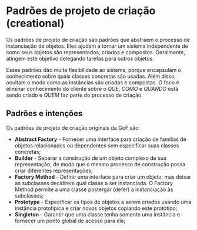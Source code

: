 # Padrões de projeto de criação (creational)

Os padrões de projeto de criação são padrões que abstraem o processo de instanciação de objetos. Eles ajudam a tornar um sistema independente de como seus objetos são representados, criados e compostos. Geralmente, atingem este objetivo delegando tarefas para outros objetos.  

Esses padrões dão muita flexibilidade ao sistema, porque encapsulam o conhecimento sobre quais classes concretas são usadas. Além disso, ocultam o modo como as instâncias são criadas e compostas. O foco é eliminar conhecimento do cliente sobre o *QUE*, *COMO* e *QUANDO* está sendo criado e *QUEM* faz parte do processo de criação.  

## Padrões e intenções

Os padrões de projeto de criação originais da GoF são:

- **Abstract Factory** - Fornecer uma interface para criação de famílias de objetos relacionados ou dependentes sem especificar suas classes concretas;
- **Builder** - Separar a construção de um objeto complexo de sua representação, de modo que o mesmo processo de construção possa criar diferentes representações;
- **Factory Method** - Definir uma interface para criar um objeto, mas deixar as subclasses decidirem qual classe a ser instanciada. O Factory Method permite a uma classe postergar (defer) a instanciação às subclasses;
- **Prototype** - Especificar os tipos de objetos a serem criados usando uma instância prototípica e criar novos objetos copiando este protótipo;
- **Singleton** - Garantir que uma classe tenha somente uma instância e fornecer um ponto global de acesso para ela;